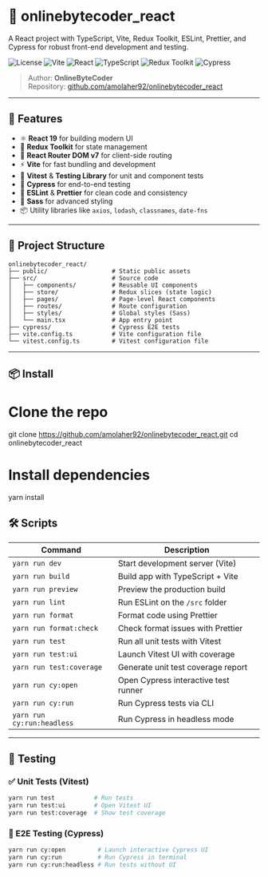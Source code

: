 # 🧠 onlinebytecoder_react

A React project with TypeScript, Vite, Redux Toolkit, ESLint, Prettier, and Cypress for robust front-end development and testing.

![License](https://img.shields.io/badge/license-MIT-blue.svg)
![Vite](https://img.shields.io/badge/built%20with-vite-646CFF.svg)
![React](https://img.shields.io/badge/react-19.x-blue)
![TypeScript](https://img.shields.io/badge/TypeScript-5.8-blue)
![Redux Toolkit](https://img.shields.io/badge/redux--toolkit-2.8.2-purple)
![Cypress](https://img.shields.io/badge/tested%20with-cypress-17202C.svg)

> Author: **OnlineByteCoder**  
> Repository: [github.com/amolaher92/onlinebytecoder_react](https://github.com/amolaher92/onlinebytecoder_react)

---

## 🚀 Features

- ⚛️ **React 19** for building modern UI
- 🔄 **Redux Toolkit** for state management
- 🧭 **React Router DOM v7** for client-side routing
- ⚡ **Vite** for fast bundling and development
- 🧪 **Vitest** & **Testing Library** for unit and component tests
- 🧬 **Cypress** for end-to-end testing
- 🧹 **ESLint** & **Prettier** for clean code and consistency
- 🎨 **Sass** for advanced styling
- 📦 Utility libraries like `axios`, `lodash`, `classnames`, `date-fns`

---

## 📁 Project Structure

```
onlinebytecoder_react/
├── public/                  # Static public assets
├── src/                     # Source code
│   ├── components/          # Reusable UI components
│   ├── store/               # Redux slices (state logic)
│   ├── pages/               # Page-level React components
│   ├── routes/              # Route configuration
│   ├── styles/              # Global styles (Sass)
│   └── main.tsx             # App entry point
├── cypress/                 # Cypress E2E tests
├── vite.config.ts           # Vite configuration file
└── vitest.config.ts         # Vitest configuration file
```

---

## 📦 Install

# Clone the repo
git clone https://github.com/amolaher92/onlinebytecoder_react.git
cd onlinebytecoder_react

# Install dependencies
yarn install

## 🛠️ Scripts

| Command                   | Description                          |
| ------------------------- | ------------------------------------ |
| `yarn run dev`             | Start development server (Vite)      |
| `yarn run build`           | Build app with TypeScript + Vite     |
| `yarn run preview`         | Preview the production build         |
| `yarn run lint`            | Run ESLint on the `/src` folder      |
| `yarn run format`          | Format code using Prettier           |
| `yarn run format:check`    | Check format issues with Prettier    |
| `yarn run test`            | Run all unit tests with Vitest       |
| `yarn run test:ui`         | Launch Vitest UI with coverage       |
| `yarn run test:coverage`   | Generate unit test coverage report   |
| `yarn run cy:open`         | Open Cypress interactive test runner |
| `yarn run cy:run`          | Run Cypress tests via CLI            |
| `yarn run cy:run:headless` | Run Cypress in headless mode         |

---

## 🧪 Testing

### ✅ Unit Tests (Vitest)

```bash
yarn run test           # Run tests
yarn run test:ui        # Open Vitest UI
yarn run test:coverage  # Show test coverage
```

### 🧪 E2E Testing (Cypress)

```bash
yarn run cy:open         # Launch interactive Cypress UI
yarn run cy:run          # Run Cypress in terminal
yarn run cy:run:headless # Run tests without UI
```